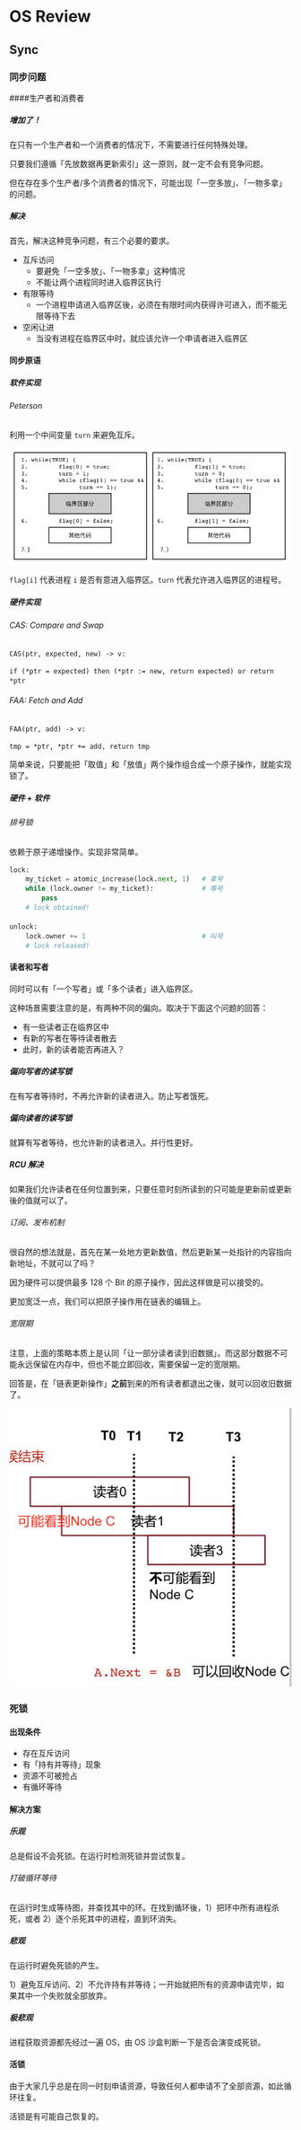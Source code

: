 # OS Review

## Sync

### 同步问题

####生产者和消费者

##### 增加了！

在只有一个生产者和一个消费者的情况下，不需要进行任何特殊处理。

只要我们遵循「先放数据再更新索引」这一原则，就一定不会有竞争问题。

但在存在多个生产者/多个消费者的情况下，可能出现「一空多放」、「一物多拿」的问题。

##### 解决

首先，解决这种竞争问题，有三个必要的要求。

* 互斥访问
  * 要避免「一空多放」、「一物多拿」这种情况
  * 不能让两个进程同时进入临界区执行
* 有限等待
  * 一个进程申请进入临界区後，必须在有限时间内获得许可进入，而不能无限等待下去
* 空闲让进
  * 当没有进程在临界区中时，就应该允许一个申请者进入临界区

#### 同步原语

##### 软件实现

###### Peterson

利用一个中间变量 `turn` 来避免互斥。

![image-20200628174607976](05-sync.assets/image-20200628174607976.png)

`flag[i]` 代表进程 `i` 是否有意进入临界区。`turn` 代表允许进入临界区的进程号。

##### 硬件实现

###### CAS: Compare and Swap

`CAS(ptr, expected, new) -> v:`

`if (*ptr = expected) then (*ptr := new, return expected) or return *ptr`

###### FAA: Fetch and Add

`FAA(ptr, add) -> v:`

`tmp = *ptr, *ptr += add, return tmp`

简单来说，只要能把「取值」和「放值」两个操作组合成一个原子操作，就能实现锁了。

##### 硬件 + 软件

###### 排号锁

依赖于原子递增操作。实现非常简单。

```python
lock:
	my_ticket = atomic_increase(lock.next, 1)	# 拿号
	while (lock.owner != my_ticket):			# 等号
		pass
    # lock obtained!
    
unlock:
    lock.owner += 1								# 叫号
    # lock released!
```

#### 读者和写者

同时可以有「一个写者」或「多个读者」进入临界区。

这种场景需要注意的是，有两种不同的偏向。取决于下面这个问题的回答：

* 有一些读者正在临界区中
* 有新的写者在等待读者散去
* 此时，新的读者能否再进入？

##### 偏向写者的读写锁

在有写者等待时，不再允许新的读者进入。防止写者饿死。

##### 偏向读者的读写锁

就算有写者等待，也允许新的读者进入。并行性更好。

##### RCU 解决

如果我们允许读者在任何位置到来，只要任意时刻所读到的只可能是更新前或更新後的值就可以了。

###### 订阅、发布机制

很自然的想法就是，首先在某一处地方更新数值，然后更新某一处指针的内容指向新地址，不就可以了吗？

因为硬件可以提供最多 128 个 Bit 的原子操作，因此这样做是可以接受的。

更加宽泛一点，我们可以把原子操作用在链表的编辑上。

###### 宽限期

注意，上面的策略本质上是认同「让一部分读者读到旧数据」。而这部分数据不可能永远保留在内存中，但也不能立即回收，需要保留一定的宽限期。

回答是，在「链表更新操作」**之前**到来的所有读者都退出之後，就可以回收旧数据了。

![image-20200628181138279](05-sync.assets/image-20200628181138279.png)

### 死锁

#### 出现条件

* 存在互斥访问
* 有「持有并等待」现象
* 资源不可被抢占
* 有循环等待

#### 解决方案

##### 乐观

总是假设不会死锁。在运行时检测死锁并尝试恢复。

###### 打破循环等待

在运行时生成等待图，并查找其中的环。在找到循环後，1）把环中所有进程杀死，或者 2）逐个杀死其中的进程，直到环消失。

##### 悲观

在运行时避免死锁的产生。

1）避免互斥访问、2）不允许持有并等待；一开始就把所有的资源申请完毕，如果其中一个失败就全部放弃。

##### 极悲观

进程获取资源都先经过一遍 OS，由 OS 沙盒判断一下是否会演变成死锁。

#### 活锁

由于大家几乎总是在同一时刻申请资源，导致任何人都申请不了全部资源，如此循环往复。

活锁是有可能自己恢复的。